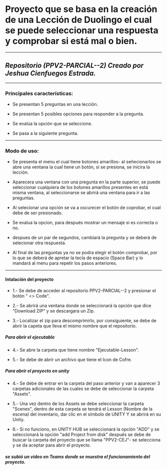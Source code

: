 # Proyecto que se basa en la creación de una Lección de Duolingo el cual se puede seleccionar una respuesta y comprobar si está mal o bien. #
---
## *Repositorio (PPV2-PARCIAL--2) Creado por Jeshua Cienfuegos Estrada.* ##
***
 ### **Principales características:** ###
 
 + Se presentan 5 preguntas en una lección.
 
 + Se presentan 5 posibles opciones para responder a la pregunta.
 
 + Se evalúa la opción que se seleccione.
 
 + Se pasa a la siguiente pregunta.
 
---
### Modo de uso: ###
+ Se presenta el menu el cual tiene botones amarillos- al señecionarlos se abre una ventana la cual tiene un botón, si se presiona, se inicira la lección.
  
+ Aparecera una ventana con una pregunta en la parte superior, se puede seleccionar cualquiera de los botones amarillos presentes en está misma ventana, al seleccionarse se abrirá una ventana para ir a las preguntas.

+ Al selecionar una opción se va a oscurecer el botón de coprobar, el cual debe de ser presionado.

+ Se evalua la opcion, para después mostrar un mensaje si es correcta o no.

+ despues de un par de segundos, cambiará la pregunta y se deberá de selecionar otra respuesta.

+ Al final de las preguntas ya no se podra elegir el botón comprobar, por lo que se deberá de apretar la tecla de espacio (Space Bar) y lo mandará al menu para repetir los pasos anteriores.
---
#### Intalación del proyecto ####
 + 1.- Se debe de acceder al repositorio PPV2-PARCIAL--2 y presionar el botón " <> Code".
 
 + 2.- Se abrirá una ventana donde se seleccionará la opción que dice "Download ZIP" y se descargara un Zip.
 
 + 3.- Localizar el zip para descomprimirlo, por consiguiente, se debe de abrir la capeta que lleva el mismo nombre que el repositorio.

##### Para abrir el ejecutable #####
+ 4.- Se abre la carpeta que tiene nombre "Ejecutable-Lesson". 
 
+ 5.- Se debe de abrir un archivo que tiene el Icon de Cofre.

##### Para abrir el proyecto en unity ##### 

 + 4.- Se debe de entrar en la carpeta del paso anterior y van a aparecer 3 carpetas adicionales de las cuales se debe de seleccionar la carpeta "Assets". 
 
 + 5.- Una vez dentro de los Assets se debe seleccionar la carpeta "Scenes", dentro de esta carpeta se tendrá el Lesson (Nombre de la escena) del inventario, dar clic en el símbolo de UNITY Y se abrirá en su Unity. 
 
 + 6.- Si no funciono, en UNITY HUB se seleccionará la opción "ADD" y se seleccionará la opción "add Project from disk" después se debe de buscar la carpeta del proyecto que se llama "PPV2-CEJ"- se selecciona y se da aceptar para abrir el proyecto.

##### se subió un video en Teams donde se muestra el funcionamiento del proyecto. #####

